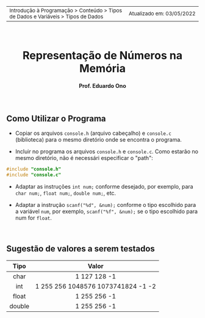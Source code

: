 <table>
<tr>
<td align="left" width="8000">
  <small>Introdução à Programação > Conteúdo > Tipos de Dados e Variáveis > Tipos de Dados</small>
</td>
<td align="right">
  <small>Atualizado&nbsp;em:&nbsp;03/05/2022</small>
</td>
</tr>
</table>

<br>

<h1 align="center">
Representação de Números na Memória
</h1>
<h4 align="center">
Prof. Eduardo Ono
</h4>

<br>

## Como Utilizar o Programa

* Copiar os arquivos `console.h` (arquivo cabeçalho) e `console.c` (biblioteca) para o mesmo diretório onde se encontra o programa.

* Incluir no programa os arquivos `console.h` e `console.c`. Como estarão no mesmo diretório, não é necessári especificar o "path":

```c
#include "console.h"
#include "console.c"
```

* Adaptar as instruções `int num;` conforme desejado, por exemplo, para `char num;`, `float num;`, `double num;`, etc.

* Adaptar a instrução `scanf("%d", &num);` conforme o tipo escolhido para a variável `num`, por exemplo, `scanf("%f", &num);` se o tipo escolhido para num for `float`.

<br>

## Sugestão de valores a serem testados

| Tipo | Valor |
| :-: | :-: |
| char | 1 127 128 -1 |
| int | 1 255 256 1048576 1073741824 -1 -2 |
| float | 1 255 256 -1 |
| double | 1 255 256 -1 |
